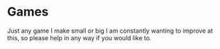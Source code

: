 # Games
Just any game I make small or big
I am constantly wanting to improve at this, so please help in any way if you would like to.
